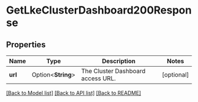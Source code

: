 # GetLkeClusterDashboard200Response

## Properties

Name | Type | Description | Notes
------------ | ------------- | ------------- | -------------
**url** | Option<**String**> | The Cluster Dashboard access URL. | [optional]

[[Back to Model list]](../README.md#documentation-for-models) [[Back to API list]](../README.md#documentation-for-api-endpoints) [[Back to README]](../README.md)


